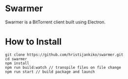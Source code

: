 # Swarmer
Swarmer is a BitTorrent client built using Electron.
# How to Install
```
git clone https://github.com/hristijankiko/swarmer.git
cd swarmer
npm install
npm run build:watch // transpile files on file change
npm run start // build package and launch
```